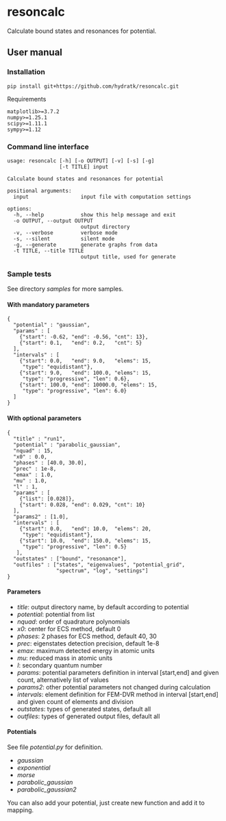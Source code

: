 # resoncalc
Calculate bound states and resonances for potential.

## User manual

### Installation 

```
pip install git+https://github.com/hydratk/resoncalc.git
```

Requirements

```
matplotlib>=3.7.2
numpy>=1.25.1
scipy>=1.11.1
sympy>=1.12
```

### Command line interface

```
usage: resoncalc [-h] [-o OUTPUT] [-v] [-s] [-g] 
                 [-t TITLE] input

Calculate bound states and resonances for potential

positional arguments:
  input                 input file with computation settings

options:
  -h, --help            show this help message and exit
  -o OUTPUT, --output OUTPUT
                        output directory
  -v, --verbose         verbose mode
  -s, --silent          silent mode
  -g, --generate        generate graphs from data
  -t TITLE, --title TITLE
                        output title, used for generate
```

### Sample tests

See directory _samples_ for more samples.

#### With mandatory parameters
```
{
  "potential" : "gaussian",
  "params" : [
    {"start": -0.62, "end": -0.56, "cnt": 13},
    {"start": 0.1,   "end": 0.2,   "cnt": 5}
  ],
  "intervals" : [
    {"start": 0.0,   "end": 9.0,   "elems": 15, 
     "type": "equidistant"},
    {"start": 9.0,   "end": 100.0, "elems": 15, 
     "type": "progressive", "len": 0.6},
    {"start": 100.0, "end": 10000.0, "elems": 15, 
     "type": "progressive", "len": 6.0}
  ]
} 
```

#### With optional parameters
```
{
  "title" : "run1",
  "potential" : "parabolic_gaussian",
  "nquad" : 15,
  "x0" : 0.0,
  "phases" : [40.0, 30.0],
  "prec" : 1e-8,
  "emax" : 1.0,
  "mu" : 1.0,
  "l" : 1,
  "params" : [
    {"list": [0.028]},
    {"start": 0.028, "end": 0.029, "cnt": 10}
  ],
  "params2" : [1.0],
  "intervals" : [
    {"start": 0.0,   "end": 10.0,  "elems": 20, 
     "type": "equidistant"},
    {"start": 10.0,  "end": 150.0, "elems": 15, 
     "type": "progressive", "len": 0.5}
   ],
  "outstates" : ["bound", "resonance"],
  "outfiles" : ["states", "eigenvalues", "potential_grid", 
                "spectrum", "log", "settings"]
} 
```

#### Parameters
- _title_: output directory name, by default according to potential
- _potential_: potential from list
- _nquad_: order of quadrature polynomials
- _x0_: center for ECS method, default 0
- _phases_: 2 phases for ECS method, default 40, 30
- _prec_: eigenstates detection precision, default 1e-8
- _emax_: maximum detected energy in atomic units
- _mu_: reduced mass in atomic units
- _l_: secondary quantum number
- _params_: potential parameters definition in interval [start,end] and given count, alternatively list of values       
- _params2_: other potential parameters not changed during calculation
- _intervals_: element definition for FEM-DVR method in interval [start,end] and given count of elements and division
- _outstates_: types of generated states, default all
- _outfiles_: types of generated output files, default all

#### Potentials
See file _potential.py_ for definition. 
- _gaussian_
- _exponential_
- _morse_
- _parabolic_gaussian_
- _parabolic_gaussian2_

You can also add your potential, just create new function and add it to mapping.
